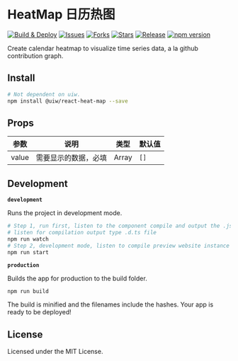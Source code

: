HeatMap 日历热图
===

[![Build & Deploy](https://github.com/uiwjs/react-heat-map/workflows/Build%20&%20Deploy/badge.svg)](https://github.com/uiwjs/react-heat-map/actions)
[![Issues](https://img.shields.io/github/issues/uiwjs/react-heat-map.svg)](https://github.com/uiwjs/react-heat-map/issues)
[![Forks](https://img.shields.io/github/forks/uiwjs/react-heat-map.svg)](https://github.com/uiwjs/react-heat-map/network)
[![Stars](https://img.shields.io/github/stars/uiwjs/react-heat-map.svg)](https://github.com/uiwjs/react-heat-map/stargazers)
[![Release](https://img.shields.io/github/release/uiwjs/react-heat-map)](https://github.com/uiwjs/react-heat-map/releases)
[![npm version](https://img.shields.io/npm/v/@uiw/react-heat-map.svg)](https://www.npmjs.com/package/@uiw/react-heat-map)

Create calendar heatmap to visualize time series data, a la github contribution graph.

## Install

```bash
# Not dependent on uiw.
npm install @uiw/react-heat-map --save
```

## Props

| 参数 | 说明 | 类型 | 默认值 |
|--------- |-------- |--------- |-------- |
| value | 需要显示的数据，必填 | Array | `[]` |

## Development

**`development`**

Runs the project in development mode.  

```bash
# Step 1, run first, listen to the component compile and output the .js file
# listen for compilation output type .d.ts file
npm run watch
# Step 2, development mode, listen to compile preview website instance
npm run start
```

**`production`**

Builds the app for production to the build folder.

```bash
npm run build
```

The build is minified and the filenames include the hashes.
Your app is ready to be deployed!


## License

Licensed under the MIT License.
